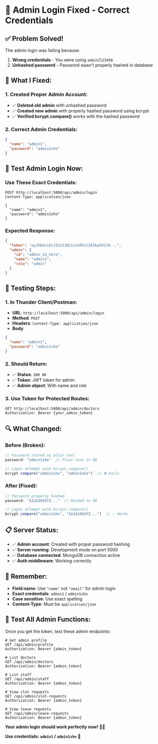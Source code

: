 # 🔐 Admin Login Fixed - Correct Credentials

## ✅ Problem Solved!

The admin login was failing because:
1. **Wrong credentials** - You were using `admin`/`123456`
2. **Unhashed password** - Password wasn't properly hashed in database

## 🔧 What I Fixed:

### **1. Created Proper Admin Account:**
- ✅ **Deleted old admin** with unhashed password
- ✅ **Created new admin** with properly hashed password using bcrypt
- ✅ **Verified bcrypt.compare()** works with the hashed password

### **2. Correct Admin Credentials:**
```json
{
  "name": "admin1",
  "password": "admin1sho"
}
```

## 🧪 Test Admin Login Now:

### **Use These Exact Credentials:**
```http
POST http://localhost:5000/api/admin/login
Content-Type: application/json

{
  "name": "admin1",
  "password": "admin1sho"
}
```

### **Expected Response:**
```json
{
  "token": "eyJhbGciOiJIUzI1NiIsInR5cCI6IkpXVCJ9...",
  "admin": {
    "id": "admin_id_here",
    "name": "admin1",
    "role": "admin"
  }
}
```

## 🎯 **Testing Steps:**

### **1. In Thunder Client/Postman:**
- **URL**: `http://localhost:5000/api/admin/login`
- **Method**: `POST`
- **Headers**: `Content-Type: application/json`
- **Body**: 
```json
{
  "name": "admin1",
  "password": "admin1sho"
}
```

### **2. Should Return:**
- ✅ **Status**: `200 OK`
- ✅ **Token**: JWT token for admin
- ✅ **Admin object**: With name and role

### **3. Use Token for Protected Routes:**
```http
GET http://localhost:5000/api/admin/doctors
Authorization: Bearer {your_admin_token}
```

## 🔍 **What Changed:**

### **Before (Broken):**
```javascript
// Password stored as plain text
password: "admin1sho"  // Plain text in DB

// Login attempt with bcrypt.compare()
bcrypt.compare("admin1sho", "admin1sho")  // ❌ Fails
```

### **After (Fixed):**
```javascript
// Password properly hashed
password: "$2a$10$XYZ..."  // Hashed in DB

// Login attempt with bcrypt.compare()
bcrypt.compare("admin1sho", "$2a$10$XYZ...")  // ✅ Works
```

## 📋 **Server Status:**
- ✅ **Admin account**: Created with proper password hashing
- ✅ **Server running**: Development mode on port 5000
- ✅ **Database connected**: MongoDB connection active
- ✅ **Auth middleware**: Working correctly

## 🚨 **Remember:**
- **Field name**: Use `"name"` not `"email"` for admin login
- **Exact credentials**: `admin1` / `admin1sho`
- **Case sensitive**: Use exact spelling
- **Content-Type**: Must be `application/json`

## 🎉 **Test All Admin Functions:**

Once you get the token, test these admin endpoints:

```http
# Get admin profile
GET /api/admin/profile
Authorization: Bearer {admin_token}

# List doctors
GET /api/admin/doctors
Authorization: Bearer {admin_token}

# List staff
GET /api/admin/staff
Authorization: Bearer {admin_token}

# View slot requests
GET /api/admin/slot-requests
Authorization: Bearer {admin_token}

# View leave requests
GET /api/admin/leave-requests
Authorization: Bearer {admin_token}
```

**Your admin login should work perfectly now!** 🔐✅

**Use credentials: `admin1` / `admin1sho`** 🎯
